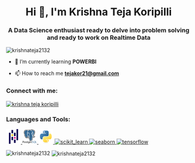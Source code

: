 <h1 align="center">Hi 👋, I'm Krishna Teja Koripilli</h1>
<h3 align="center">A Data Science enthusiast ready to delve into problem solving and ready to work on Realtime Data</h3>

<p align="left"> <img src="https://komarev.com/ghpvc/?username=krishnateja2132&label=Profile%20views&color=0e75b6&style=flat" alt="krishnateja2132" /> </p>

- 🌱 I’m currently learning **POWERBI**

- 📫 How to reach me **tejakor21@gmail.com**

<h3 align="left">Connect with me:</h3>
<p align="left">
<a href="https://linkedin.com/in/krishna teja koripilli" target="blank"><img align="center" src="https://raw.githubusercontent.com/rahuldkjain/github-profile-readme-generator/master/src/images/icons/Social/linked-in-alt.svg" alt="krishna teja koripilli" height="30" width="40" /></a>
</p>

<h3 align="left">Languages and Tools:</h3>
<p align="left"> <a href="https://pandas.pydata.org/" target="_blank" rel="noreferrer"> <img src="https://raw.githubusercontent.com/devicons/devicon/2ae2a900d2f041da66e950e4d48052658d850630/icons/pandas/pandas-original.svg" alt="pandas" width="40" height="40"/> </a> <a href="https://www.postgresql.org" target="_blank" rel="noreferrer"> <img src="https://raw.githubusercontent.com/devicons/devicon/master/icons/postgresql/postgresql-original-wordmark.svg" alt="postgresql" width="40" height="40"/> </a> <a href="https://www.python.org" target="_blank" rel="noreferrer"> <img src="https://raw.githubusercontent.com/devicons/devicon/master/icons/python/python-original.svg" alt="python" width="40" height="40"/> </a> <a href="https://scikit-learn.org/" target="_blank" rel="noreferrer"> <img src="https://upload.wikimedia.org/wikipedia/commons/0/05/Scikit_learn_logo_small.svg" alt="scikit_learn" width="40" height="40"/> </a> <a href="https://seaborn.pydata.org/" target="_blank" rel="noreferrer"> <img src="https://seaborn.pydata.org/_images/logo-mark-lightbg.svg" alt="seaborn" width="40" height="40"/> </a> <a href="https://www.tensorflow.org" target="_blank" rel="noreferrer"> <img src="https://www.vectorlogo.zone/logos/tensorflow/tensorflow-icon.svg" alt="tensorflow" width="40" height="40"/> </a> </p>

<p><img align="left" src="https://github-readme-stats.vercel.app/api/top-langs?username=krishnateja2132&show_icons=true&locale=en&layout=compact" alt="krishnateja2132" /></p>

<p>&nbsp;<img align="center" src="https://github-readme-stats.vercel.app/api?username=krishnateja2132&show_icons=true&locale=en" alt="krishnateja2132" /></p>

